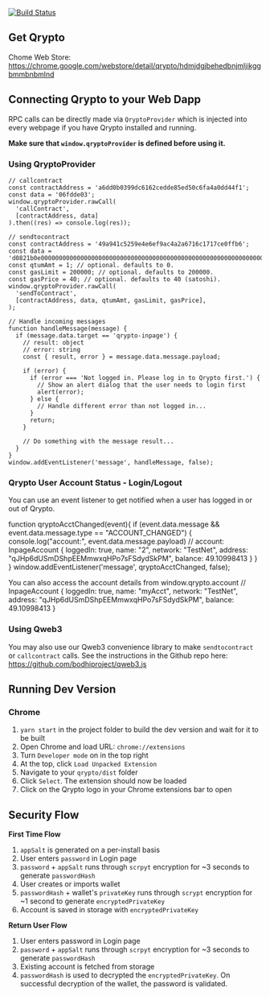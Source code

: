 [![Build Status](https://travis-ci.org/bodhiproject/qrypto.svg?branch=master)](https://travis-ci.org/bodhiproject/qrypto)

## Get Qrypto
Chome Web Store: https://chrome.google.com/webstore/detail/qrypto/hdmjdgjbehedbnjmljikggbmmbnbmlnd

## Connecting Qrypto to your Web Dapp
RPC calls can be directly made via `QryptoProvider` which is injected into every webpage if you have Qrypto installed and running.

**Make sure that `window.qryptoProvider` is defined before using it.**

### Using QryptoProvider
```
// callcontract
const contractAddress = 'a6dd0b0399dc6162cedde85ed50c6fa4a0dd44f1';
const data = '06fdde03';
window.qryptoProvider.rawCall(
  'callContract',
  [contractAddress, data]
).then((res) => console.log(res));

// sendtocontract
const contractAddress = '49a941c5259e4e6ef9ac4a2a6716c1717ce0ffb6';
const data = 'd0821b0e0000000000000000000000000000000000000000000000000000000000000001';
const qtumAmt = 1; // optional. defaults to 0.
const gasLimit = 200000; // optional. defaults to 200000.
const gasPrice = 40; // optional. defaults to 40 (satoshi).
window.qryptoProvider.rawCall(
  'sendToContract',
  [contractAddress, data, qtumAmt, gasLimit, gasPrice],
);

// Handle incoming messages
function handleMessage(message) {
  if (message.data.target == 'qrypto-inpage') {
    // result: object
    // error: string
    const { result, error } = message.data.message.payload;
    
    if (error) {
      if (error === 'Not logged in. Please log in to Qrypto first.') {
        // Show an alert dialog that the user needs to login first
        alert(error);
      } else {
        // Handle different error than not logged in...
      }
      return;
    }

    // Do something with the message result...
  }
}
window.addEventListener('message', handleMessage, false);
```

### Qrypto User Account Status - Login/Logout
You can use an event listener to get notified when a user has logged in or out of Qrypto.

function qryptoAcctChanged(event){
  if (event.data.message && event.data.message.type == "ACCOUNT_CHANGED") {
    console.log("account:", event.data.message.payload)
    // account: InpageAccount { loggedIn: true, name: "2", network: "TestNet", address: "qJHp6dUSmDShpEEMmwxqHPo7sFSdydSkPM", balance: 49.10998413 }
  }
}
window.addEventListener('message', qryptoAcctChanged, false);

You can also access the account details from window.qrypto.account
// InpageAccount { loggedIn: true, name: "myAcct", network: "TestNet", address: "qJHp6dUSmDShpEEMmwxqHPo7sFSdydSkPM", balance: 49.10998413 }

### Using Qweb3
You may also use our Qweb3 convenience library to make `sendtocontract` or `callcontract` calls. See the instructions in the Github repo here: https://github.com/bodhiproject/qweb3.js

## Running Dev Version
### Chrome
1. `yarn start` in the project folder to build the dev version and wait for it to be built
2. Open Chrome and load URL: `chrome://extensions`
3. Turn `Developer mode` on in the top right
4. At the top, click `Load Unpacked Extension`
5. Navigate to your `qrypto/dist` folder
6. Click `Select`. The extension should now be loaded
7. Click on the Qrypto logo in your Chrome extensions bar to open

## Security Flow
**First Time Flow**
1. `appSalt` is generated on a per-install basis
2. User enters `password` in Login page
3. `password` + `appSalt` runs through `scrpyt` encryption for ~3 seconds to generate `passwordHash`
4. User creates or imports wallet
5. `passwordHash` + wallet's `privateKey` runs through `scrypt` encryption for ~1 second to generate `encryptedPrivateKey`
6. Account is saved in storage with `encryptedPrivateKey`

**Return User Flow**
1. User enters password in Login page
2. `password` + `appSalt` runs through `scrpyt` encryption for ~3 seconds to generate `passwordHash`
3. Existing account is fetched from storage
4. `passwordHash` is used to decrypted the `encryptedPrivateKey`. On successful decryption of the wallet, the password is validated.
